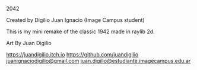 2042

Created by Digilio Juan Ignacio (Image Campus student)

This is my mini remake of the classic 1942 made in raylib 2d.

Art By Juan Digilio

https://juandigilio.itch.io
https://github.com/juandigilio
juanignaciodigilio@gmail.com
juan.digilio@estudiante.imagecampus.edu.ar

